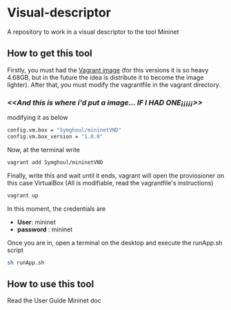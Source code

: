 # Visual-descriptor #
A repository to work in a visual descriptor to the tool Mininet

## How to get this tool
Firstly, you must had the [Vagrant image](https://app.vagrantup.com/boxes/search?utf8=%E2%9C%93&sort=downloads&provider=&q=Symghoul) (for this versions it is so heavy 4.68GB, but in the future the idea is distribute it to become the image lighter).
After that, you must modify the vagrantfile in the vagrant directory.

### *<<And this is where i'd put a image... IF I HAD ONE¡¡¡¡¡>>* ###

modifying it as below 
```sh
config.vm.box = "Symghoul/mininetVND"
config.vm.box_version = "1.0.0"
```

Now, at the terminal write
```sh
vagrant add Symghoul/mininetVND
```

Finally, write this and wait until it ends, vagrant will open the proviosioner on this case VirtualBox (All is modifiable, read the vagrantfile's instructions) 
```sh
vagrant up
```

In this moment, the credentials are
- **User**: mininet
- **password** : mininet

Once you are in, open a terminal on the desktop and execute the runApp.sh script 
```sh
sh runApp.sh
```

## How to use this tool ##
Read the User Guide Mininet doc


